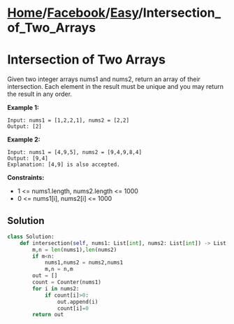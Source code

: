 # [Home](./../..)/[Facebook](./..)/[Easy](./)/Intersection_of_Two_Arrays
<h1>Intersection of Two Arrays</h1>

<p>
Given two integer arrays nums1 and nums2, return an array of their intersection. Each element in the result must be unique and you may return the result in any order.
</p>

<b>Example 1:</b>

    Input: nums1 = [1,2,2,1], nums2 = [2,2]
    Output: [2]
    
<b>Example 2:</b>

    Input: nums1 = [4,9,5], nums2 = [9,4,9,8,4]
    Output: [9,4]
    Explanation: [4,9] is also accepted.

<b>Constraints:</b>

- 1 <= nums1.length, nums2.length <= 1000
- 0 <= nums1[i], nums2[i] <= 1000

<h2>Solution</h2>

```python
class Solution:
    def intersection(self, nums1: List[int], nums2: List[int]) -> List[int]:
        m,n = len(nums1),len(nums2)
        if m<n:
            nums1,nums2 = nums2,nums1
            m,n = n,m
        out = []
        count = Counter(nums1)
        for i in nums2:
            if count[i]>0:
                out.append(i)
                count[i]=0
        return out
```
